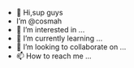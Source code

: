 - 👋 Hi,sup guys
-  I’m @cosmah
- 👀 I’m interested in ...
- 🌱 I’m currently learning ...
- 💞️ I’m looking to collaborate on ...
- 📫 How to reach me ...

<!---
cosmah/cosmah is a ✨ special ✨ repository because its `README.md` (this file) appears on your GitHub profile.
You can click the Preview link to take a look at your changes.
--->
